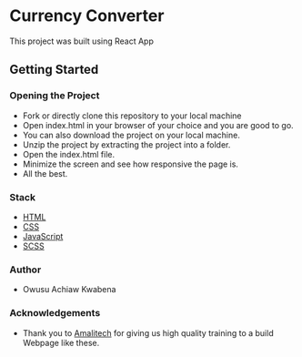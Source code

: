 # Currency Converter 
This project was built using React App 


## Getting Started
### Opening the Project
* Fork or directly clone this repository to your local machine 
* Open index.html in your browser of your choice and you are good to go. 
* You can also download the project on your local machine.
* Unzip the project by extracting the project into a folder.
* Open the index.html file.
* Minimize the screen and see how responsive the page is.
* All the best.

### Stack
* [HTML](https://developer.mozilla.org/en-US/docs/Learn/Getting_started_with_the_web/HTML_basics)
* [CSS](https://developer.mozilla.org/en-US/docs/Web/CSS)
* [JavaScript](https://www.javascript.com/)
* [SCSS](https://sass-lang.com/)


### Author
* Owusu Achiaw Kwabena 

### Acknowledgements 
* Thank you to [Amalitech](https://amalitech.org/?gclid=CjwKCAjwxZqSBhAHEiwASr9n9Hk1TxhLmXCAJKTv9KQpuvqYbOCOUjFYoV7h67SVAZKsSwaZoGhbMBoCCFMQAvD_BwE)
for giving us high quality training to a build Webpage like these.
